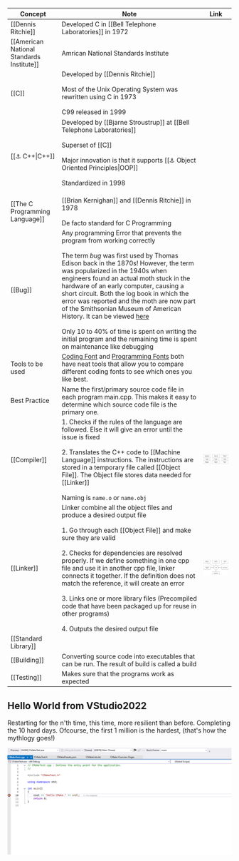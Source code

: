 


| Concept                                   | Note                                                           | Link |
| ----------------------------------------- | --------------- | ---- |
| [[Dennis Ritchie]]                        | Developed C in [[Bell Telephone Laboratories]] in 1972                                                                                                    |      |
| [[American National Standards Institute]] | Amrican National Standards Institute                                                                                          |      |
| [[C]]                                     | Developed by [[Dennis Ritchie]]<br><br>Most of the Unix Operating System was rewritten using C in 1973<br><br>C99 released in 1999  |      |
| [[⚓ C++\|C++]]                            | Developed by [[Bjarne Stroustrup]] at [[Bell Telephone Laboratories]]<br><br>Superset of [[C]]<br><br>Major innovation is that it supports [[⚓ Object Oriented Principles\|OOP]]<br><br>Standardized in 1998<br><br> |      |
| [[The C Programming Language]]            | [[Brian Kernighan]] and [[Dennis Ritchie]] in 1978<br><br>De facto standard for C Programming |      |
| [[Bug]]                                      | Any programming Error that prevents the program from working correctly <br><br>The term _bug_ was first used by Thomas Edison back in the 1870s! However, the term was popularized in the 1940s when engineers found an actual moth stuck in the hardware of an early computer, causing a short circuit. Both the log book in which the error was reported and the moth are now part of the Smithsonian Museum of American History. It can be viewed [here](https://americanhistory.si.edu/collections/nmah_334663)<br><br>Only 10 to 40% of time is spent on writing the initial program and the remaining time is spent on maintenance like debugging |
| Tools to be used                             | [Coding Font](https://www.codingfont.com/) and [Programming Fonts](https://www.programmingfonts.org/) both have neat tools that allow you to compare different coding fonts to see which ones you like best.|
|Best Practice|Name the first/primary source code file in each program main.cpp. This makes it easy to determine which source code file is the primary one.|
| [[Compiler]]         | 1. Checks if the rules of the language are followed. Else it will give an error until the issue is fixed <br><br>2. Translates the C++ code to [[Machine Language]] instructions. The instructions are stored in a temporary file called [[Object File]]. The Object file stores data needed for [[Linker]]<br><br>Naming is `name.o` or `name.obj`                                    |![img](./img/image-1.png)|
| [[Linker]]           | Linker combine all the object files and produce a desired output file<br><br>1. Go through each [[Object File]] and make sure they are valid <br><br>2. Checks for dependencies are resolved properly. If we define something in one cpp file and use it in another cpp file, linker connects it together. If the definition does not match the reference, it will create an error<br><br>3. Links one or more library files (Precompiled code that have been packaged up for reuse in other programs)<br><br>4. Outputs the desired output file<br> |![img](./img/image-2.png)|
| [[Standard Library]] |                                                                                              |
| [[Building]]         | Converting source code into executables that can be run. The result of build is called a build                                    |
| [[Testing]]          | Makes sure that the programs work as expected|


## Hello World from VStudio2022
Restarting for the n'th time, this time, more resilient than before. Completing the 10 hard days. Ofcourse, the first 1 million is the hardest, (that's how the mythlogy goes!)

![img](./img/image.png)
